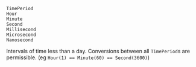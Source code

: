 ```
TimePeriod
Hour
Minute
Second
Millisecond
Microsecond
Nanosecond
```

Intervals of time less than a day. Conversions between all `TimePeriod`s are permissible. (eg `Hour(1) == Minute(60) == Second(3600)`)
